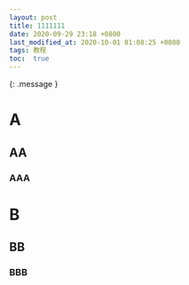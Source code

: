 ```yaml
---
layout: post
title: 1111111
date: 2020-09-29 23:18 +0800
last_modified_at: 2020-10-01 01:08:25 +0800
tags: 教程
toc:  true
---
```

{: .message }


# A

## AA

### AAA

# B

## BB

### BBB
